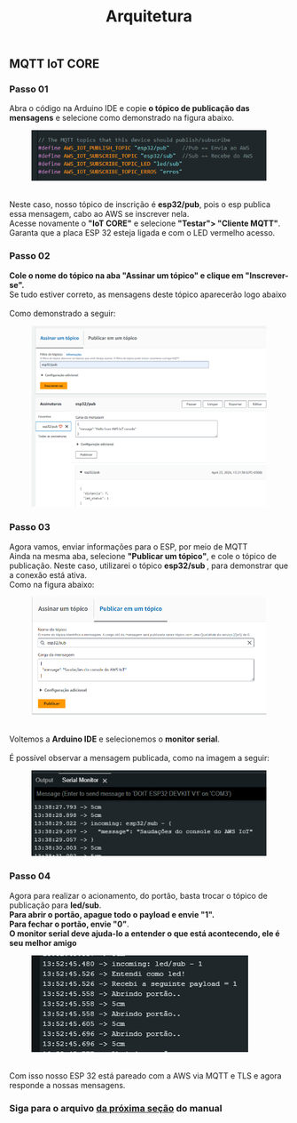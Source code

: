 
<!DOCTYPE html>
<html lang="pt-BR">
<head>
<meta charset="UTF-8">
</head>
<body>
<header>
  <h1>Arquitetura</h1>
</header>
<main>
  <section>
    <h2>MQTT IoT CORE</h2>
    <article>
      <h3>Passo 01</h3>
      <p>
       Abra o código na Arduino IDE e copie <strong>o tópico de publicação das mensagens</strong> e selecione como demonstrado na figura abaixo.<br>
        <figure>
          <img src="https://github.com/Thiago5B/Projeto_IoT-SE/blob/main/img/mqtt_1.png">
        </figure>
        <br>Neste caso, nosso tópico de inscrição é <strong>esp32/pub</strong>, pois o esp publica essa mensagem, cabo ao AWS se inscrever nela.
        <br>Acesse novamente o <strong>"IoT CORE"</strong> e selecione <strong> "Testar"> "Cliente MQTT"</strong>.<br>
        Garanta que a placa ESP 32 esteja ligada e com o LED vermelho acesso.<br>
      </p>
    </article>
    <article>
      <h3>Passo 02</h3>
      <p>
       <strong>Cole o nome do tópico na aba "Assinar um tópico" e clique em "Inscrever-se".</strong> <br>
        Se tudo estiver correto, as mensagens deste tópico aparecerão logo abaixo<br>
        <br>Como demonstrado a seguir:<br>
        <figure>
        <img src="https://github.com/Thiago5B/Projeto_IoT-SE/blob/main/img/mqtt_2.png">
        </figure>        
      </p>
      <h3>Passo 03</h3>
      <p>
        Agora vamos, enviar informações para o ESP, por meio de MQTT<br> 
        Ainda na mesma aba, selecione <strong>"Publicar um tópico"</strong>, e cole o tópico de publicação. Neste caso, utilizarei o tópico <strong> esp32/sub </strong>, para demonstrar que a conexão está ativa. <br>
        Como na figura abaixo:
        <figure>
        <img src="https://github.com/Thiago5B/Projeto_IoT-SE/blob/main/img/mqtt_3.png">
        </figure>
        <br>Voltemos a  <strong> Arduino IDE</strong> e selecionemos o <strong>monitor serial</strong>. <br>
        <br> É possível observar a mensagem publicada, como na imagem a seguir:<br>
        <figure>
        <img src="https://github.com/Thiago5B/Projeto_IoT-SE/blob/main/img/mqtt_4.png">
        </figure>
      </p>
      <h3>Passo 04</h3>
      <p>
        Agora para realizar o acionamento, do portão, basta trocar o tópico de publicação para <strong>led/sub</strong>.
        <br><strong> Para abrir o portão, apague todo o payload e envie "1".<br> Para fechar o portão, envie "0"</strong>.<br>
        <strong> O monitor serial deve ajuda-lo a entender o que está acontecendo, ele é seu melhor amigo </strong> <br>
        <figure>
        <img src="https://github.com/Thiago5B/Projeto_IoT-SE/blob/main/img/mqtt_5.png">
        </figure><br>
     Com isso nosso ESP 32 está pareado com a AWS via MQTT e TLS e agora responde a nossas mensagens.        
      </p>
    </article>
    <h3>Siga para o arquivo <a href=""><strong> da próxima seção</a></strong> do manual</h3>
  </section>
</main>
</body>
</html>
